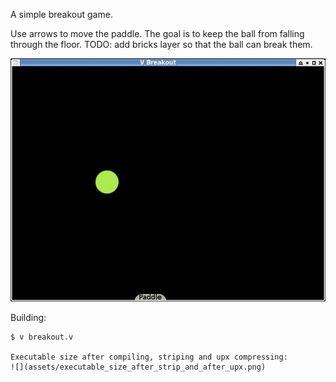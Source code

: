 A simple breakout game.

Use arrows to move the paddle. The goal is to keep the ball from falling through the floor.
TODO: add bricks layer so that the ball can break them.

![](assets/screenshot.jpg)

Building:
```shell
$ v breakout.v

Executable size after compiling, striping and upx compressing:
![](assets/executable_size_after_strip_and_after_upx.png)

